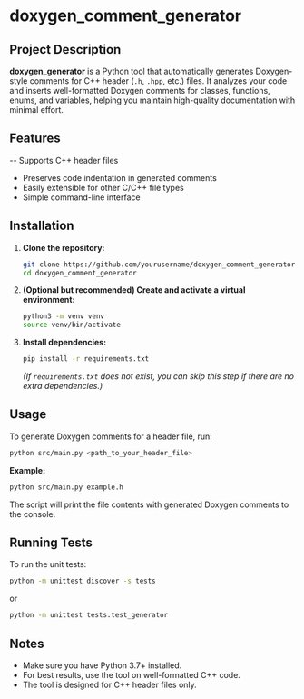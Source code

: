 # doxygen_comment_generator

## Project Description

**doxygen_generator** is a Python tool that automatically generates Doxygen-style comments for C++ header (`.h`, `.hpp`, etc.) files. It analyzes your code and inserts well-formatted Doxygen comments for classes, functions, enums, and variables, helping you maintain high-quality documentation with minimal effort.

## Features

-- Supports C++ header files

- Preserves code indentation in generated comments
- Easily extensible for other C/C++ file types
- Simple command-line interface

## Installation

1. **Clone the repository:**

   ```sh
   git clone https://github.com/yourusername/doxygen_comment_generator.git
   cd doxygen_comment_generator
   ```

2. **(Optional but recommended) Create and activate a virtual environment:**

   ```sh
   python3 -m venv venv
   source venv/bin/activate
   ```

3. **Install dependencies:**

   ```sh
   pip install -r requirements.txt
   ```

   *(If `requirements.txt` does not exist, you can skip this step if there are no extra dependencies.)*

## Usage

To generate Doxygen comments for a header file, run:

```sh
python src/main.py <path_to_your_header_file>
```

**Example:**

```sh
python src/main.py example.h
```

The script will print the file contents with generated Doxygen comments to the console.

## Running Tests

To run the unit tests:

```sh
python -m unittest discover -s tests
```

or

```sh
python -m unittest tests.test_generator
```

## Notes

- Make sure you have Python 3.7+ installed.
- For best results, use the tool on well-formatted C++ code.
- The tool is designed for C++ header files only.
